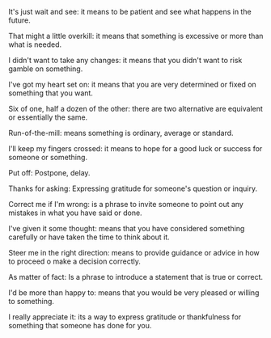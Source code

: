 It's just wait and see: it means to be patient and see what happens in the future.

That might a little overkill: it means that something is excessive or more than what is needed. 

I didn't want to take any changes: it means that you didn't want to risk gamble on something.

I've got my heart set on: it means that you are very determined or fixed on something that you want. 

Six of one, half a dozen of the other: there are two alternative are equivalent or essentially the same.

Run-of-the-mill: means something is ordinary, average or standard.

I'll keep my fingers crossed: it means to hope for a good luck or success for someone or something. 

Put off: Postpone, delay.

Thanks for asking: Expressing gratitude for someone's question or inquiry. 
 
Correct me if I'm wrong: is a phrase to invite someone to point out any mistakes in what you have said or done. 

I've given it some thought: means that you have considered something carefully or have taken the time to think about it.

Steer me in the right direction: means to provide guidance or advice in how to proceed o make a decision correctly.

As matter of fact: Is a phrase to introduce a statement that is true or correct.

I'd be more than happy to: means that you would be very pleased or willing to something.

I really appreciate it: its a way to express gratitude or thankfulness for something that someone has done for you. 